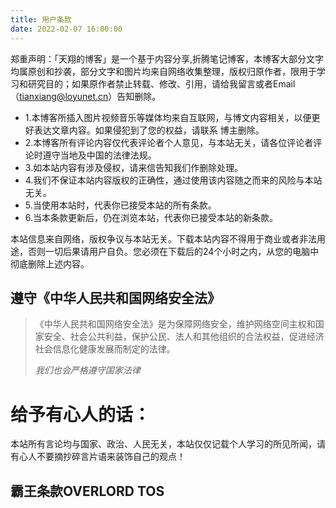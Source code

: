 ```yaml
---
title: 用户条款
date: 2022-02-07 16:00:00
---
```

郑重声明：「天翔的博客」是一个基于内容分享,折腾笔记博客，本博客大部分文字均属原创和抄袭，部分文字和图片均来自网络收集整理，版权归原作者，限用于学习和研究目的；如果原作者禁止转载、修改、引用，请给我留言或者Email（<tianxiang@loyunet.cn>）告知删除。

*   1.本博客所插入图片视频音乐等媒体均来自互联网，与博文内容相关，以便更好表达文章内容。如果侵犯到了您的权益，请联系 博主删除。
*   2.本博客所有评论内容仅代表评论者个人意见，与本站无关，请各位评论者评论时遵守当地及中国的法律法规。
*   3.如本站内容有涉及侵权，请来信告知我们作删除处理。
*   4.我们不保证本站内容版权的正确性，通过使用该内容随之而来的风险与本站无关。
*   5.当使用本站时，代表你已接受本站的所有条款。
*   6.当本条款更新后，仍在浏览本站，代表你已接受本站的新条款。

本站信息来自网络，版权争议与本站无关。下载本站内容不得用于商业或者非法用途，否则一切后果请用户自负。您必须在下载后的24个小时之内，从您的电脑中彻底删除上述内容。

## 遵守《中华人民共和国网络安全法》

> 
> 
> 《中华人民共和国网络安全法》是为保障网络安全，维护网络空间主权和国家安全、社会公共利益，保护公民、法人和其他组织的合法权益，促进经济社会信息化健康发展而制定的法律。
> 
> <cite>我们也会严格遵守国家法律</cite>

# 给予有心人的话：

本站所有言论均与国家、政治、人民无关，本站仅仅记载个人学习的所见所闻，请有心人不要摘抄碎言片语来装饰自己的观点！

## 霸王条款OVERLORD TOS